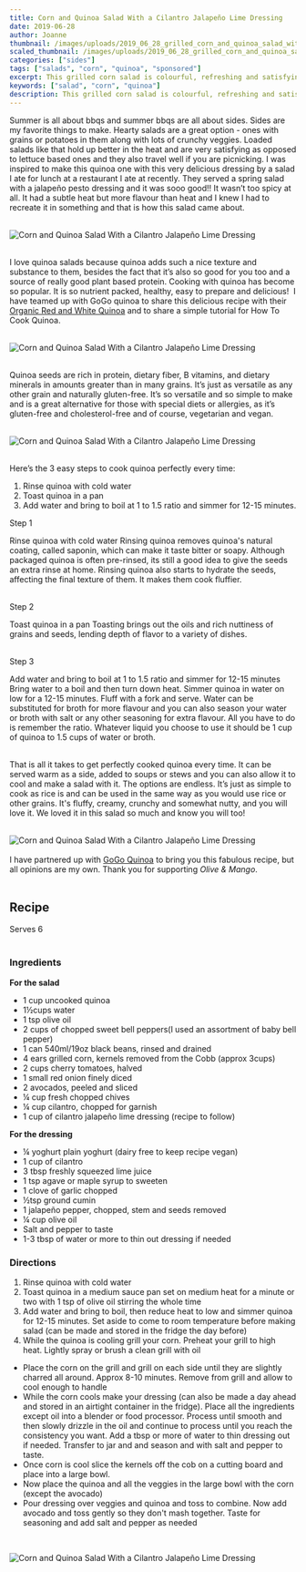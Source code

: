 ```yaml
---
title: Corn and Quinoa Salad With a Cilantro Jalapeño Lime Dressing
date: 2019-06-28
author: Joanne
thumbnail: /images/uploads/2019_06_28_grilled_corn_and_quinoa_salad_with_a_cilantro_jalapeno_lime_dressing_1.jpg
scaled_thumbnail: /images/uploads/2019_06_28_grilled_corn_and_quinoa_salad_with_a_cilantro_jalapeno_lime_dressing_0.jpg
categories: ["sides"]
tags: ["salads", "corn", "quinoa", "sponsored"]
excerpt: This grilled corn salad is colourful, refreshing and satisfying, with a fresh and fabulous dressing 
keywords: ["salad", "corn", "quinoa"]
description: This grilled corn salad is colourful, refreshing and satisfying, with a fresh and fabulous dressing 
---
```


Summer is all about bbqs and summer bbqs are all about sides. Sides are my favorite things to make. Hearty salads are a great option - ones with grains or potatoes in them along with lots of crunchy veggies. Loaded salads like that hold up better in the heat and are very satisfying as opposed to lettuce based ones and they also travel well if you are picnicking. I was inspired to make this quinoa one with this very delicious dressing by a salad I ate for lunch at a restaurant I ate at recently. They served a spring salad with a jalapeño pesto dressing and it was sooo good!!  It wasn’t too spicy at all. It had a subtle heat but more flavour than heat and I knew I had to recreate it in something and that is how this salad came about. 
</br>
</br>

![Corn and Quinoa Salad With a Cilantro Jalapeño Lime Dressing](/images/uploads/2019_06_28_grilled_corn_and_quinoa_salad_with_a_cilantro_jalapeno_lime_dressing_2.jpg)
</br>
</br>

I love quinoa salads because quinoa adds such a nice texture and substance to them, besides the fact that it’s also so good for you too and a source of really good plant based protein. Cooking with quinoa has become so popular. It is so nutrient packed, healthy, easy to prepare and delicious!  I have teamed up with GoGo quinoa to share this delicious recipe with their <span class="highlight"><a rel="nofollow" href="https://www.gogoquinoa.com/products/quinoa-white-red/">Organic Red and White Quinoa</a></span> and to share a simple tutorial for How To Cook Quinoa.
</br>
</br>

![Corn and Quinoa Salad With a Cilantro Jalapeño Lime Dressing](/images/uploads/2019_06_28_grilled_corn_and_quinoa_salad_with_a_cilantro_jalapeno_lime_dressing_3.jpg)
</br>
</br>

Quinoa seeds are rich in protein, dietary fiber, B vitamins, and dietary minerals in amounts greater than in many grains. It’s just as versatile as any other grain and naturally gluten-free.  It’s so versatile and so simple to make and is a great alternative for those with special diets or allergies, as it’s gluten-free and cholesterol-free and of course, vegetarian and vegan. 
</br>
</br>

![Corn and Quinoa Salad With a Cilantro Jalapeño Lime Dressing](/images/uploads/2019_06_28_grilled_corn_and_quinoa_salad_with_a_cilantro_jalapeno_lime_dressing_4.jpg)
</br>
</br>

Here’s the 3 easy steps to cook quinoa perfectly every time: 

1. Rinse quinoa with cold water 
2. Toast quinoa in a pan
3. Add water and bring to boil at 1 to 1.5 ratio and simmer for 12-15 minutes. 

Step 1  

Rinse quinoa with cold water 
Rinsing quinoa removes quinoa's natural coating, called saponin, which can make it taste bitter or soapy. Although packaged quinoa is often pre-rinsed, its still a good idea to give the seeds an extra rinse at home. Rinsing quinoa also starts to hydrate the seeds, affecting the final texture of them. It makes them cook fluffier. 
</br>
</br>

Step 2  

Toast quinoa in a pan
Toasting brings out the oils and rich nuttiness of grains and seeds, lending depth of flavor to a variety of dishes.
</br>
</br>

Step 3  

Add water and bring to boil at 1 to 1.5 ratio and simmer for 12-15 minutes
Bring water to a boil and then turn down heat. Simmer quinoa in water on low for a 12-15 minutes. Fluff with a fork and serve. Water can be substituted for broth for more flavour and you can also season your water or broth with salt or any other seasoning for extra flavour. All you have to do is remember the ratio.  Whatever liquid you choose to use it should be 1 cup of quinoa to 1.5 cups of water or broth. 
</br>
</br>

That is all it takes to get perfectly cooked quinoa every time. It can be served warm as a side, added to soups or stews and you can also allow it to cool and make a salad with it. The options are endless. It’s just as simple to cook as rice is and can be used in the same way as you would use rice or other grains. It's fluffy, creamy, crunchy and somewhat nutty, and you will love it. We loved it in this salad so much and know you will too! 
</br>
</br>

![Corn and Quinoa Salad With a Cilantro Jalapeño Lime Dressing](/images/uploads/2019_06_28_grilled_corn_and_quinoa_salad_with_a_cilantro_jalapeno_lime_dressing_5.jpg)
</br>
</br>
I have partnered up with <span class="highlight"><a rel="nofollow" href="https://www.gogoquinoa.com">GoGo Quinoa</a></span> to bring you this fabulous recipe, but all opinions are my own. Thank you for supporting _Olive & Mango_.
</br>
</br>

## Recipe
Serves 6
</br>
</br>

### Ingredients
__For the salad__

* <span itemprop="ingredients">1 cup uncooked quinoa </span>
* <span itemprop="ingredients">1&frac12;cups water </span>
* <span itemprop="ingredients">1 tsp olive oil </span>
* <span itemprop="ingredients">2 cups of chopped sweet bell peppers(I used an assortment of baby bell pepper) </span>
* <span itemprop="ingredients">1 can 540ml/19oz black beans, rinsed and drained </span>
* <span itemprop="ingredients">4 ears grilled corn, kernels removed from the Cobb (approx 3cups) </span>
* <span itemprop="ingredients">2 cups cherry tomatoes, halved </span>
* <span itemprop="ingredients">1 small red onion finely diced </span>
* <span itemprop="ingredients">2 avocados, peeled and sliced </span>
* <span itemprop="ingredients">&frac14; cup fresh chopped chives </span>
* <span itemprop="ingredients">&frac14; cup cilantro, chopped for garnish </span>
* <span itemprop="ingredients">1 cup of cilantro jalapeño lime dressing (recipe to follow) </span>

__For the dressing__

* <span itemprop="ingredients">&frac14; yoghurt plain yoghurt (dairy free to keep recipe vegan) </span>
* <span itemprop="ingredients">1 cup of cilantro </span>
* <span itemprop="ingredients">3 tbsp freshly squeezed lime juice </span>
* <span itemprop="ingredients">1 tsp agave or maple syrup to sweeten </span>
* <span itemprop="ingredients">1 clove of garlic chopped </span>
* <span itemprop="ingredients">&frac12;tsp ground cumin </span>
* <span itemprop="ingredients">1 jalapeño pepper, chopped, stem and seeds removed</span>
* <span itemprop="ingredients">&frac14; cup olive oil </span>
* <span itemprop="ingredients">Salt and pepper to taste </span>
* <span itemprop="ingredients">1-3 tbsp of water or more to thin out dressing if needed</span>

### Directions
1. Rinse quinoa with cold water 
2. Toast quinoa in a medium sauce pan set on medium heat for a minute or two with 1 tsp of olive oil stirring the whole time 
3. Add water and bring to boil, then reduce heat to low and simmer quinoa for 12-15 minutes. Set aside to come to room temperature before making salad (can be made and stored in the fridge the day before) 
4. While the quinoa is cooling grill your corn. Preheat your grill to high heat. Lightly spray or brush a clean grill with oil 
* Place the corn on the grill and grill on each side until they are slightly charred all around. Approx 8-10 minutes. Remove from grill and allow to cool enough to handle 
* While the corn cools make your dressing (can also be made a day ahead and stored in an airtight container in the fridge). Place all the ingredients except oil  into a blender or food processor. Process until smooth and then slowly drizzle in the oil and continue to process until you reach the consistency you want. Add a tbsp or more of water to thin dressing out if needed. Transfer to jar and and season and with salt and pepper to taste.
* Once corn is cool slice the kernels off the cob on a cutting board and place into a large bowl.
* Now place the quinoa and all the veggies in the large bowl with the corn (except the avocado)
* Pour dressing over veggies and quinoa and toss to combine. Now add avocado and toss gently so they don't mash together. Taste for seasoning and add salt and pepper as needed 

</br>

![Corn and Quinoa Salad With a Cilantro Jalapeño Lime Dressing](/images/uploads/2019_06_28_grilled_corn_and_quinoa_salad_with_a_cilantro_jalapeno_lime_dressing_6.jpg)
